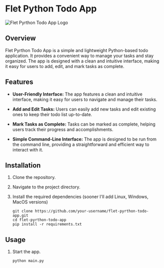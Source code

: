 # Flet Python Todo App

![Flet Pyrthon Todo App Logo](https://devio2023-media.developers.io/wp-content/uploads/2023/12/flet-1-960x504.jpg)

## Overview

Flet Pyrthon Todo App is a simple and lightweight Python-based todo application. It provides a convenient way to manage your tasks and stay organized. The app is designed with a clean and intuitive interface, making it easy for users to add, edit, and mark tasks as complete.

## Features

- **User-Friendly Interface:** The app features a clean and intuitive interface, making it easy for users to navigate and manage their tasks.

- **Add and Edit Tasks:** Users can easily add new tasks and edit existing ones to keep their todo list up-to-date.

- **Mark Tasks as Complete:** Tasks can be marked as complete, helping users track their progress and accomplishments.

- **Simple Command-Line Interface:** The app is designed to be run from the command line, providing a straightforward and efficient way to interact with it.

## Installation

1. Clone the repository.
2. Navigate to the project directory.
3. Install the required dependencies (sooner I'll add Linux, Windows, MacOS versions)

   ```console
   git clone https://github.com/your-username/flet-pyrthon-todo-app.git
   cd flet-pyrthon-todo-app
   pip install -r requirements.txt
   ```

## Usage

1. Start the app.

   ```console
   python main.py
   ```
